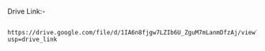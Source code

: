 Drive Link:-
          
            https://drive.google.com/file/d/1IA6n8fjgw7LZIb6U_ZguM7mLanmDfzAj/view?usp=drive_link
